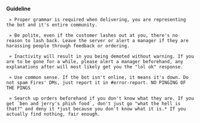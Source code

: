 **__Guideline__**

     » Proper grammar is required when delivering, you are representing the bot and it's entire community.

     » Be polite, even if the customer lashes out at you, there's no reason to lash back. Leave the server or alert a manager if they are harassing people through feedback or ordering.

     » Inactivity will result in you being demoted without warning. If you are to be gone for a while, please alert a manager beforehand, any explanations after will most likely get you the "lol ok" response.

     » Use common sense. If the bot isn't online, it means it's down. Do not spam Fires' DMs, just report it in #error-report. NO PINGING OF THE PINGS

     » Search up orders beforehand if you don't know what they are. If you get `ben and jerry's phish food`, don't just go "what the hell is that?" and deny it *just because you don't know what it is.* If you actually find nothing, fair enough.

